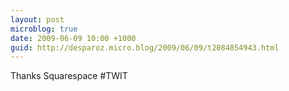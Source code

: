 ```yaml
---
layout: post
microblog: true
date: 2009-06-09 10:00 +1000
guid: http://desparoz.micro.blog/2009/06/09/t2084854943.html
---
```

Thanks Squarespace #TWIT
